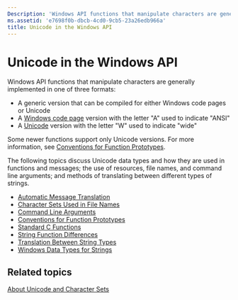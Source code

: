 ```yaml
---
Description: 'Windows API functions that manipulate characters are generally implemented in one of three formats:'
ms.assetid: 'e7698f0b-dbcb-4cd0-9cb5-23a26edb966a'
title: Unicode in the Windows API
---
```


# Unicode in the Windows API

Windows API functions that manipulate characters are generally implemented in one of three formats:

-   A generic version that can be compiled for either Windows code pages or Unicode
-   A [Windows code page](code-pages.md) version with the letter "A" used to indicate "ANSI"
-   A [Unicode](unicode.md) version with the letter "W" used to indicate "wide"

Some newer functions support only Unicode versions. For more information, see [Conventions for Function Prototypes](conventions-for-function-prototypes.md).

The following topics discuss Unicode data types and how they are used in functions and messages; the use of resources, file names, and command line arguments; and methods of translating between different types of strings.

-   [Automatic Message Translation](automatic-message-translation.md)
-   [Character Sets Used in File Names](character-sets-used-in-file-names.md)
-   [Command Line Arguments](command-line-arguments.md)
-   [Conventions for Function Prototypes](conventions-for-function-prototypes.md)
-   [Standard C Functions](standard-c-functions.md)
-   [String Function Differences](string-function-differences.md)
-   [Translation Between String Types](translation-between-string-types.md)
-   [Windows Data Types for Strings](windows-data-types-for-strings.md)

## Related topics

<dl> <dt>

[About Unicode and Character Sets](about-unicode-and-character-sets.md)
</dt> </dl>

 

 



